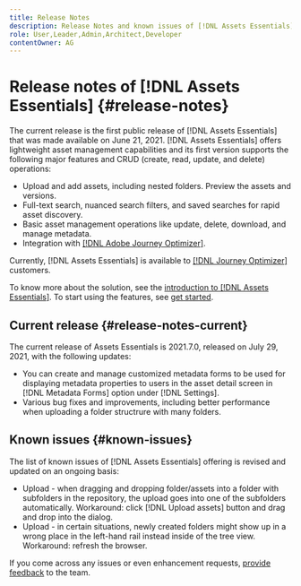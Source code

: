```yaml
---
title: Release Notes
description: Release Notes and known issues of [!DNL Assets Essentials]
role: User,Leader,Admin,Architect,Developer
contentOwner: AG
---
```


# Release notes of [!DNL Assets Essentials] {#release-notes}

The current release is the first public release of [!DNL Assets Essentials] that was made available on June 21, 2021. [!DNL Assets Essentials] offers lightweight asset management capabilities and its first version supports the following major features and CRUD (create, read, update, and delete) operations:

* Upload and add assets, including nested folders. Preview the assets and versions.
* Full-text search, nuanced search filters, and saved searches for rapid asset discovery.
* Basic asset management operations like update, delete, download, and manage metadata.
* Integration with [[!DNL Adobe Journey Optimizer]](https://experienceleague.adobe.com/docs/journey-optimizer/using/create-messages/assets-essentials.html).

Currently, [!DNL Assets Essentials] is available to [[!DNL Journey Optimizer]](https://experienceleague.adobe.com/docs/journey-optimizer.html) customers. 

To know more about the solution, see the [introduction to [!DNL Assets Essentials]](introduction.md). To start using the features, see [get started](/help/get-started.md).

## Current release {#release-notes-current}

The current release of Assets Essentials is 2021.7.0, released on July 29, 2021, with the following updates:

* You can create and manage customized metadata forms to be used for displaying metadata properties to users in the asset detail screen in [!DNL Metadata Forms] option under [!DNL Settings]. 
* Various bug fixes and improvements, including better performance when uploading a folder structrure with many folders.

## Known issues {#known-issues}

The list of known issues of [!DNL Assets Essentials] offering is revised and updated on an ongoing basis:

* Upload - when dragging and dropping folder/assets into a folder with subfolders in the repository, the upload goes into one of the subfolders automatically. Workaround: click [!DNL Upload assets] button and drag and drop into the dialog. <!-- CQ-4327753 -->
* Upload - in certain situations, newly created folders might show up in a wrong place in the left-hand rail instead inside of the tree view. Workaround: refresh the browser. <!-- CQ-4323534 -->

<!--
* Use assets that do not have whitespace in the file names. The replies to comments do not work for such assets.
-->

If you come across any issues or even enhancement requests, [provide feedback](#provide-feedback) to the team.
